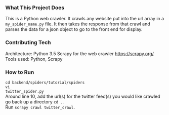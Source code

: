 
<h3>What This Project Does</h3>

This is a Python web crawler. It crawls any website put into the url array in a <code>my_spider_name.py</code> file. It then takes the response from that crawl and parses the data for a json object to go to the front end for display.

<h3>Contributing Tech</h3>

Architecture: Python 3.5
Scrapy for the web crawler https://scrapy.org/ <br>
Tools used: Python, Scrapy <br>

<h3>How to Run</h3>

<code>cd backend/spiders/tutorial/spiders</code> <br> 
<code>vi twitter_spider.py</code> <br>
Around line 10,  add the url(s) for the twitter feed(s) you would like crawled <br>
go back up a directory <code>cd ..</code> <br>
Run <code>scrapy crawl twitter_crawl</code>. <br>



